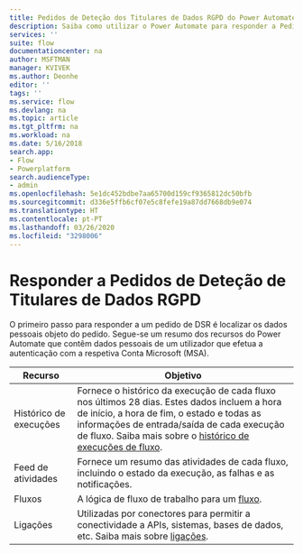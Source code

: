 ```yaml
---
title: Pedidos de Deteção dos Titulares de Dados RGPD do Power Automate para Contas Microsoft (MSA) | Microsoft Docs
description: Saiba como utilizar o Power Automate para responder a Pedidos de Deteção dos Titulares dos Dados RGPD para Contas Microsoft.
services: ''
suite: flow
documentationcenter: na
author: MSFTMAN
manager: KVIVEK
ms.author: Deonhe
editor: ''
tags: ''
ms.service: flow
ms.devlang: na
ms.topic: article
ms.tgt_pltfrm: na
ms.workload: na
ms.date: 5/16/2018
search.app:
- Flow
- Powerplatform
search.audienceType:
- admin
ms.openlocfilehash: 5e1dc452bdbe7aa65700d159cf9365812dc50bfb
ms.sourcegitcommit: d336e5ffb6cf07e5c8fefe19a87dd7668db9e074
ms.translationtype: HT
ms.contentlocale: pt-PT
ms.lasthandoff: 03/26/2020
ms.locfileid: "3298006"
---
```

# <a name="respond-to-gdpr-data-subject-discovery-requests"></a>Responder a Pedidos de Deteção de Titulares de Dados RGPD 


O primeiro passo para responder a um pedido de DSR é localizar os dados pessoais objeto do pedido.
Segue-se um resumo dos recursos do Power Automate que contêm dados pessoais de um utilizador que efetua a autenticação com a respetiva Conta Microsoft (MSA).

|Recurso|Objetivo|
|-----|-----|
|Histórico de execuções|Fornece o histórico da execução de cada fluxo nos últimos 28 dias. Estes dados incluem a hora de início, a hora de fim, o estado e todas as informações de entrada/saída de cada execução de fluxo. Saiba mais sobre o [histórico de execuções de fluxo](https://flow.microsoft.com/blog/download-history-recurrence/).|
|Feed de atividades| Fornece um resumo das atividades de cada fluxo, incluindo o estado da execução, as falhas e as notificações.|
|Fluxos|A lógica de fluxo de trabalho para um [fluxo](https://docs.microsoft.com/flow/get-started-logic-flow).|
|Ligações|Utilizadas por conectores para permitir a conectividade a APIs, sistemas, bases de dados, etc. Saiba mais sobre [ligações](add-manage-connections.md).|

